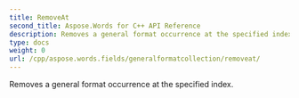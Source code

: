 ```yaml
---
title: RemoveAt
second_title: Aspose.Words for C++ API Reference
description: Removes a general format occurrence at the specified index. 
type: docs
weight: 0
url: /cpp/aspose.words.fields/generalformatcollection/removeat/
---
```


Removes a general format occurrence at the specified index. 

